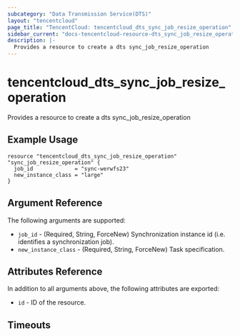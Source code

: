 ```yaml
---
subcategory: "Data Transmission Service(DTS)"
layout: "tencentcloud"
page_title: "TencentCloud: tencentcloud_dts_sync_job_resize_operation"
sidebar_current: "docs-tencentcloud-resource-dts_sync_job_resize_operation"
description: |-
  Provides a resource to create a dts sync_job_resize_operation
---
```


# tencentcloud_dts_sync_job_resize_operation

Provides a resource to create a dts sync_job_resize_operation

## Example Usage

```hcl
resource "tencentcloud_dts_sync_job_resize_operation" "sync_job_resize_operation" {
  job_id             = "sync-werwfs23"
  new_instance_class = "large"
}
```

## Argument Reference

The following arguments are supported:

* `job_id` - (Required, String, ForceNew) Synchronization instance id (i.e. identifies a synchronization job).
* `new_instance_class` - (Required, String, ForceNew) Task specification.

## Attributes Reference

In addition to all arguments above, the following attributes are exported:

* `id` - ID of the resource.



## Timeouts

<no value>


